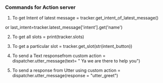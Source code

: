 ### Commands for Action server

1. To get Intent of latest message = tracker.get_intent_of_latest_message()

or last_intent=tracker.latest_message['intent'].get('name')

2. To get all slots = print(tracker.slots)

3. To get a particular slot = tracker.get_slot(str(intent_button))

4. To send a  Text responsefrom custom action =  dispatcher.utter_message(text= " Ya we are there to help you")

5. To send a  response from Utter using custom action =  
        dispatcher.utter_message(response = "utter_greet")
